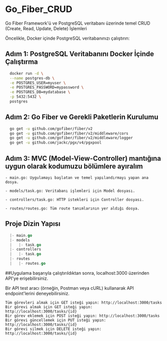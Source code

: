 # Go_Fiber_CRUD
Go Fiber Framework'ü ve PostgreSQL veritabanı üzerinde temel CRUD (Create, Read, Update, Delete) İşlemleri

Öncelikle, Docker içinde PostgreSQL veritabanınızı çalıştırın:

## Adım 1: PostgreSQL Veritabanını Docker İçinde Çalıştırma

```bash
  docker run -d \
  --name postgres-db \
  -e POSTGRES_USER=myuser \
  -e POSTGRES_PASSWORD=mypassword \
  -e POSTGRES_DB=mydatabase \
  -p 5432:5432 \
  postgres
```
## Adım 2: Go Fiber ve Gerekli Paketlerin Kurulumu

```bash
  go get -u github.com/gofiber/fiber/v2
  go get -u github.com/gofiber/fiber/v2/middleware/cors
  go get -u github.com/gofiber/fiber/v2/middleware/logger
  go get -u github.com/jackc/pgx/v4/pgxpool
```

## Adım 3: MVC (Model-View-Controller) mantığına uygun olarak kodumuzu bölümlere ayıralım

    - main.go: Uygulamayı başlatan ve temel yapılandırmayı yapan ana dosya.

    - models/task.go: Veritabanı işlemleri için Model dosyası.

    - controllers/task.go: HTTP istekleri için Controller dosyası.

    - routes/routes.go: Tüm route tanımlarının yer aldığı dosya.

## Proje Dizin Yapısı

```go
  |- main.go
  |- models
  |   |- task.go
  |- controllers
  |   |- task.go
  |- routes
  |   |- routes.go
```

##Uygulama başarıyla çalıştırıldıktan sonra, localhost:3000 üzerinden API'ye erişebilirsiniz. 
    
  Bir API test aracı (örneğin, Postman veya cURL) kullanarak API endpoint'lerini deneyebilirsiniz.
    
    Tüm görevleri almak için GET isteği yapın: http://localhost:3000/tasks
    Bir görevi almak için GET isteği yapın: http://localhost:3000/tasks/{id}
    Bir görev eklemek için POST isteği yapın: http://localhost:3000/tasks
    Bir görevi güncellemek için PUT isteği yapın: http://localhost:3000/tasks/{id}
    Bir görevi silmek için DELETE isteği yapın: http://localhost:3000/tasks/{id}
